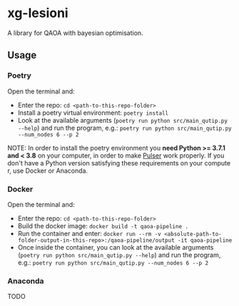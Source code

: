 # xg-lesioni

A library for QAOA with bayesian optimisation.

## Usage

### Poetry

Open the terminal and:
- Enter the repo: ```cd <path-to-this-repo-folder>```
- Install a poetry virtual environment: ```poetry install```
- Look at the available arguments (```poetry run python src/main_qutip.py --help```) and run the program, e.g.: ```poetry run python src/main_qutip.py --num_nodes 6 --p 2```

NOTE: In order to install the poetry environment you **need Python >= 3.7.1 and < 3.8** on your computer, in order to make [Pulser](https://pypi.org/project/pulser/) work properly. If you don't have a Python version satisfying these requirements on your compute r, use Docker or Anaconda.

### Docker

Open the terminal and:
- Enter the repo: ```cd <path-to-this-repo-folder>```
- Build the docker image: ```docker build -t qaoa-pipeline .```
- Run the container and enter: ```docker run --rm -v <absolute-path-to-folder-output-in-this-repo>:/qaoa-pipeline/output -it qaoa-pipeline```
- Once inside the container, you can look at the available arguments (```poetry run python src/main_qutip.py --help```) and run the program, e.g.: ```poetry run python src/main_qutip.py --num_nodes 6 --p 2```

### Anaconda
TODO
